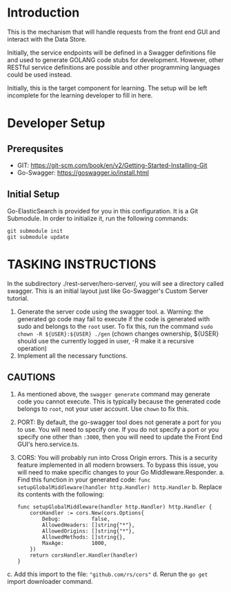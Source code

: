# Introduction
This is the mechanism that will handle requests from the front end GUI and interact with the Data Store.

Initially, the service endpoints will be defined in a Swagger definitions file and used to generate GOLANG code stubs for development.  However, other RESTful service definitions are possible and other programming languages could be used instead.

Initially, this is the target component for learning.  The setup will be left incomplete for the learning developer to fill in here.

# Developer Setup

## Prerequsites
* GIT: https://git-scm.com/book/en/v2/Getting-Started-Installing-Git
* Go-Swagger: https://goswagger.io/install.html

## Initial Setup

Go-ElasticSearch is provided for you in this configuration.  It is a Git Submodule.  In order to initialize it, run the following commands:

```
git submodule init
git submodule update
```

# TASKING INSTRUCTIONS

In the subdirectory ./rest-server/hero-server/, you will see a directory called swagger.  This is an initial layout just like Go-Swagger's Custom Server tutorial.

1. Generate the server code using the swagger tool.
  a. Warning: the generated go code may fail to execute if the code is generated with sudo and belongs to the `root` user.  To fix this, run the command `sudo chown -R ${USER}:${USER} ./gen` (chown changes ownership,  ${USER} should use the currently logged in user, -R make it a recursive operation)
2. Implement all the necessary functions.

## CAUTIONS

1. As mentioned above, the `swagger generate` command may generate code you cannot execute.  This is typically because the generated code belongs to `root`, not your user account.  Use `chown` to fix this.

2. PORT: By default, the go-swagger tool does not generate a port for you to use.  You will need to specify one.  If you do not specify a port or you specify one other than `:3000`, then you will need to update the Front End GUI's hero.service.ts.

3. CORS: You will probably run into Cross Origin errors.  This is a security feature implemented in all modern browsers.  To bypass this issue, you will need to make specific changes to your Go Middleware.Responder.
  a. Find this function in your generated code: `func setupGlobalMiddleware(handler http.Handler) http.Handler`
  b. Replace its contents with the following:
    ```
    func setupGlobalMiddleware(handler http.Handler) http.Handler {
        corsHandler := cors.New(cors.Options{
            Debug:          false,
            AllowedHeaders: []string{"*"},
            AllowedOrigins: []string{"*"},
            AllowedMethods: []string{},
            MaxAge:         1000,
        })
        return corsHandler.Handler(handler)
    }
    ```
  c. Add this import to the file: `"github.com/rs/cors"`
  d. Rerun the `go get` import downloader command.
